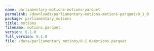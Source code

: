 ```yaml
---
name: parliamentary-motions-motions-parquet
permalink: /downloads/parliamentary-motions-motions-parquet/0_1_0
package: parliamentary_motions
title: motions
filename: motions.parquet
version: 0.1.0
full_version: 0.1.0
file: /data/parliamentary_motions/0.1.0/motions.parquet
---
```


